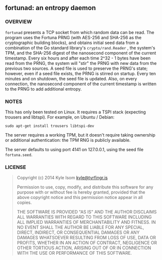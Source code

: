 ## fortunad: an entropy daemon


### OVERVIEW

`fortunad` presents a TCP socket from which random data can be
read. The program uses the Fortuna PRNG (with AES-256 and SHA-256 as
the cryptographic building blocks), and obtains initial seed data from
a combination of the Go standard library's `crypto/rand.Reader` , the
system's TPM, and the SHA-256 digest of the nanosecond component of the
current timestamp. Every six hours and after each time 2^32 - 1 bytes
have been read from the PRNG, the system will "stir" the PRNG with new
data from the previous two sources. A seed file is used to preserve the
PRNG's state; however, even if a seed file exists, the PRNG is stirred on
startup. Every ten minutes and on shutdown, the seed file is updated.
Also, on every connection, the nanosecond component of the current
timestamp is written to the PRNG to add additional entropy.


### NOTES

This has only been tested on Linux. It requires a TSPI stack (expecting
trousers and libtspi). For example, on Ubuntu / Debian:

	sudo apt-get install trousers libtspi-dev

The server requires a working TPM, but it doesn't require taking ownership
or additional authentication: the TPM RNG is publicly available.

The server defaults to using port 4141 on 127.0.0.1, using the seed file
`fortuna.seed`.


### LICENSE

> Copyright (c) 2014 Kyle Isom <kyle@tyrfingr.is>
> 
> Permission to use, copy, modify, and distribute this software for any
> purpose with or without fee is hereby granted, provided that the above 
> copyright notice and this permission notice appear in all copies.
> 
> THE SOFTWARE IS PROVIDED "AS IS" AND THE AUTHOR DISCLAIMS ALL WARRANTIES
> WITH REGARD TO THIS SOFTWARE INCLUDING ALL IMPLIED WARRANTIES OF
> MERCHANTABILITY AND FITNESS. IN NO EVENT SHALL THE AUTHOR BE LIABLE FOR
> ANY SPECIAL, DIRECT, INDIRECT, OR CONSEQUENTIAL DAMAGES OR ANY DAMAGES
> WHATSOEVER RESULTING FROM LOSS OF USE, DATA OR PROFITS, WHETHER IN AN
> ACTION OF CONTRACT, NEGLIGENCE OR OTHER TORTIOUS ACTION, ARISING OUT OF
> OR IN CONNECTION WITH THE USE OR PERFORMANCE OF THIS SOFTWARE. 
